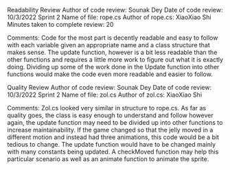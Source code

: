 Readability Review
Author of code review: Sounak Dey
Date of code review: 10/3/2022
Sprint 2
Name of file: rope.cs
Author of rope.cs: XiaoXiao Shi
Minutes taken to complete review: 20

Comments:
Code for the most part is decently readable and easy to follow with each variable given an 
appropriate name and a class structure that makes sense. The update function, however is a bit less 
readable than the other functions and requires a little more work to figure out what it is exactly doing. 
Dividing up some of the work done in the Update function into other functions would make the code even more
readable and easier to follow.

Quality Review
Author of code review: Sounak Dey
Date of code review: 10/3/2022
Sprint 2
Name of file: zol.cs
Author of zol.cs: XiaoXiao Shi

Comments:
Zol.cs looked very similar in structure to rope.cs. As far as quality goes, the class is easy enough to understand
and follow however again, the update function may need to be divided up into other functions to increase 
maintainability. If the game changed so that the jelly moved in a different motion and instead had three animations,
this code would be a bit tedious to change. The update function would have to be changed mainly with many constants 
being updated. A checkMoved function may help this particular scenario as well as an animate function to animate the 
sprite.
